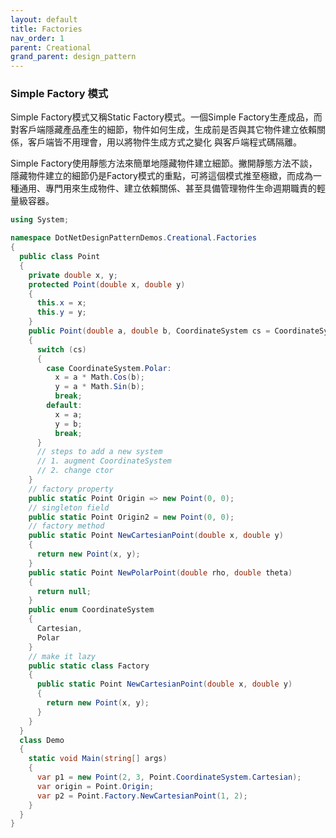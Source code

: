 ```yaml
---
layout: default
title: Factories
nav_order: 1
parent: Creational
grand_parent: design_pattern
---
```


### Simple Factory 模式
Simple Factory模式又稱Static Factory模式。一個Simple Factory生產成品，而對客戶端隱藏產品產生的細節，物件如何生成，生成前是否與其它物件建立依賴關係，客戶端皆不用理會，用以將物件生成方式之變化 與客戶端程式碼隔離。


Simple Factory使用靜態方法來簡單地隱藏物件建立細節。撇開靜態方法不談，隱藏物件建立的細節仍是Factory模式的重點，可將這個模式推至極緻，而成為一種通用、專門用來生成物件、建立依賴關係、甚至具備管理物件生命週期職責的輕量級容器。

``` c#
using System;

namespace DotNetDesignPatternDemos.Creational.Factories
{
  public class Point
  {
    private double x, y;
    protected Point(double x, double y)
    {
      this.x = x;
      this.y = y;
    }
    public Point(double a, double b, CoordinateSystem cs = CoordinateSystem.Cartesian)
    {
      switch (cs)
      {
        case CoordinateSystem.Polar:
          x = a * Math.Cos(b);
          y = a * Math.Sin(b);
          break;
        default:
          x = a;
          y = b;
          break;
      }
      // steps to add a new system
      // 1. augment CoordinateSystem
      // 2. change ctor
    }
    // factory property
    public static Point Origin => new Point(0, 0);
    // singleton field
    public static Point Origin2 = new Point(0, 0);
    // factory method
    public static Point NewCartesianPoint(double x, double y)
    {
      return new Point(x, y);
    }
    public static Point NewPolarPoint(double rho, double theta)
    {
      return null;
    }
    public enum CoordinateSystem
    {
      Cartesian,
      Polar
    }
    // make it lazy
    public static class Factory
    {
      public static Point NewCartesianPoint(double x, double y)
      {
        return new Point(x, y);
      }
    }
  }
  class Demo
  {
    static void Main(string[] args)
    {
      var p1 = new Point(2, 3, Point.CoordinateSystem.Cartesian);
      var origin = Point.Origin;
      var p2 = Point.Factory.NewCartesianPoint(1, 2);
    }
  }
}
```

